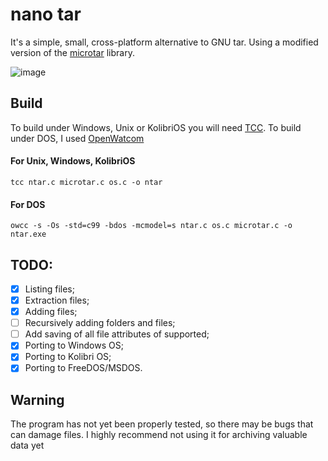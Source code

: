 # nano tar
It's a simple, small, cross-platform alternative to GNU tar. Using a modified version of the [microtar](https://github.com/rxi/microtar) library.

![image](https://user-images.githubusercontent.com/51446645/183033042-2d56fbda-140a-42d4-8e62-2776e10d0f43.png)

## Build
To build under Windows, Unix or KolibriOS you will need [TCC](https://bellard.org/tcc/).
To build under DOS, I used [OpenWatcom](https://github.com/open-watcom/open-watcom-v2)

#### For Unix, Windows, KolibriOS
`tcc ntar.c microtar.c os.c -o ntar`

#### For DOS
`owcc -s -Os -std=c99 -bdos -mcmodel=s ntar.c os.c microtar.c -o ntar.exe`

## TODO:
- [x] Listing files;
- [x] Extraction files;
- [x] Adding files;
- [ ] Recursively adding folders and files;
- [ ] Add saving of all file attributes of supported;
- [x] Porting to Windows OS;
- [x] Porting to Kolibri OS;
- [x] Porting to FreeDOS/MSDOS.

## Warning
The program has not yet been properly tested, so there may be bugs that can damage files. I highly recommend not using it for archiving valuable data yet
